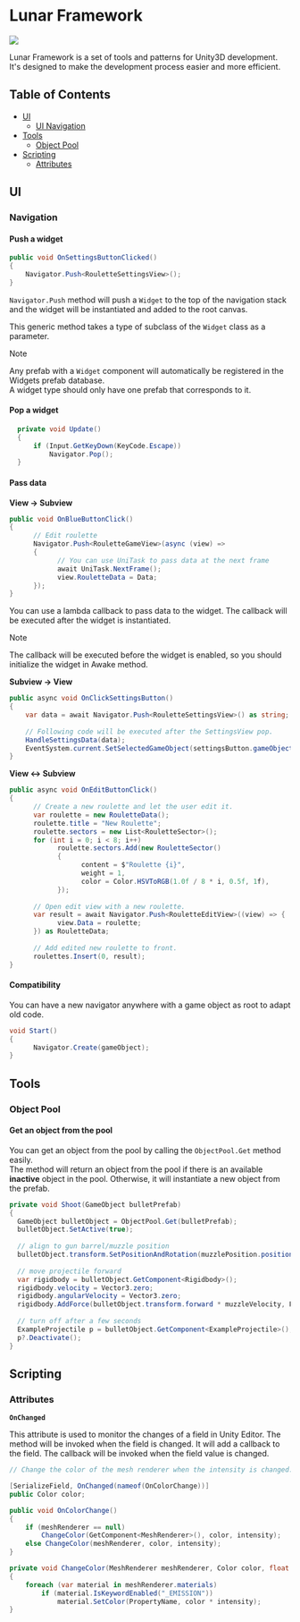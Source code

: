 # Lunar Framework

![](https://img.shields.io/badge/Unity-2021.3-green.svg?style=flat-square)

Lunar Framework is a set of tools and patterns for Unity3D development. It's designed to make the development process easier and more efficient.

## Table of Contents

- [UI](#UI)
  - [UI Navigation](#navigation)
- [Tools](#tools)
  - [Object Pool](#object-pool)
- [Scripting](#scripting)
  - [Attributes](#attributes)


<!--

## Gameplay

### Third Person 

-->


## UI

### Navigation

#### Push a widget

```cs
public void OnSettingsButtonClicked()  
{  
    Navigator.Push<RouletteSettingsView>();  
}
```

`Navigator.Push` method will push a `Widget` to the top of the navigation stack and the widget will be instantiated and added to the root canvas.

This generic method takes a type of subclass of the `Widget` class as a parameter.

> [!NOTE]  
> Any prefab with a `Widget` component will automatically be registered in the Widgets prefab database.  
> A widget type should only have one prefab that corresponds to it.


#### Pop a widget

```cs
  private void Update()
  {
      if (Input.GetKeyDown(KeyCode.Escape)) 
          Navigator.Pop();
  }
```

#### Pass data

**View -> Subview**

```cs
public void OnBlueButtonClick()
{
      // Edit roulette
      Navigator.Push<RouletteGameView>(async (view) =>
      {
            // You can use UniTask to pass data at the next frame
            await UniTask.NextFrame();
            view.RouletteData = Data;
      });
}
```

You can use a lambda callback to pass data to the widget. The callback will be executed after the widget is instantiated.  

> [!NOTE]  
> The callback will be executed before the widget is enabled, so you should initialize the widget in Awake method.


**Subview -> View**

```cs
public async void OnClickSettingsButton()  
{  
    var data = await Navigator.Push<RouletteSettingsView>() as string;
    
    // Following code will be executed after the SettingsView pop.
    HandleSettingsData(data);
    EventSystem.current.SetSelectedGameObject(settingsButton.gameObject);  
}
```


**View <-> Subview**


```cs
public async void OnEditButtonClick()
{
      // Create a new roulette and let the user edit it.
      var roulette = new RouletteData();
      roulette.title = "New Roulette";
      roulette.sectors = new List<RouletteSector>();
      for (int i = 0; i < 8; i++)
            roulette.sectors.Add(new RouletteSector()
            {
                  content = $"Roulette {i}",
                  weight = 1,
                  color = Color.HSVToRGB(1.0f / 8 * i, 0.5f, 1f),
            });
      
      // Open edit view with a new roulette.
      var result = await Navigator.Push<RouletteEditView>((view) => {
            view.Data = roulette;
      }) as RouletteData;
      
      // Add edited new roulette to front.
      roulettes.Insert(0, result);
}
```


#### Compatibility

You can have a new navigator anywhere with a game object as root to adapt old code.

```cs
void Start()
{
      Navigator.Create(gameObject);
}
```


## Tools

### Object Pool

#### Get an object from the pool

You can get an object from the pool by calling the `ObjectPool.Get` method easily.  
The method will return an object from the pool if there is an available **inactive** object in the pool.
Otherwise, it will instantiate a new object from the prefab.

```csharp
private void Shoot(GameObject bulletPrefab)
{
  GameObject bulletObject = ObjectPool.Get(bulletPrefab);
  bulletObject.SetActive(true);
  
  // align to gun barrel/muzzle position
  bulletObject.transform.SetPositionAndRotation(muzzlePosition.position, muzzlePosition.rotation);
  
  // move projectile forward
  var rigidbody = bulletObject.GetComponent<Rigidbody>();
  rigidbody.velocity = Vector3.zero;
  rigidbody.angularVelocity = Vector3.zero;
  rigidbody.AddForce(bulletObject.transform.forward * muzzleVelocity, ForceMode.Acceleration);
  
  // turn off after a few seconds
  ExampleProjectile p = bulletObject.GetComponent<ExampleProjectile>();
  p?.Deactivate();
}
```

## Scripting

### Attributes

**`OnChanged`**

This attribute is used to monitor the changes of a field in Unity Editor. The method will be invoked when the field is changed.
It will add a callback to the field. The callback will be invoked when the field value is changed.

```csharp
// Change the color of the mesh renderer when the intensity is changed.

[SerializeField, OnChanged(nameof(OnColorChange))]
public Color color;

public void OnColorChange() 
{
    if (meshRenderer == null)
        ChangeColor(GetComponent<MeshRenderer>(), color, intensity);    
    else ChangeColor(meshRenderer, color, intensity);
}

private void ChangeColor(MeshRenderer meshRenderer, Color color, float intensity)
{
    foreach (var material in meshRenderer.materials)
        if (material.IsKeywordEnabled("_EMISSION"))
            material.SetColor(PropertyName, color * intensity);
}
```


<!--

## Event

Define an event in a class.
```cs
public static Event TestEvent = new();
public static Event TestFilteredEvent = new() {
    filter = (sender, receiver, args) => true
};
public static Event<(string a, string b)> TestArgumentEvent = new();
```

```csharp
void OnEvent(object sender, (string a, string b) args) { }

// Subscribe
TestArgumentEvent += OnEvent;

// Unsubscribe 
TestArgumentEvent -= OnEvent;
```



-->

